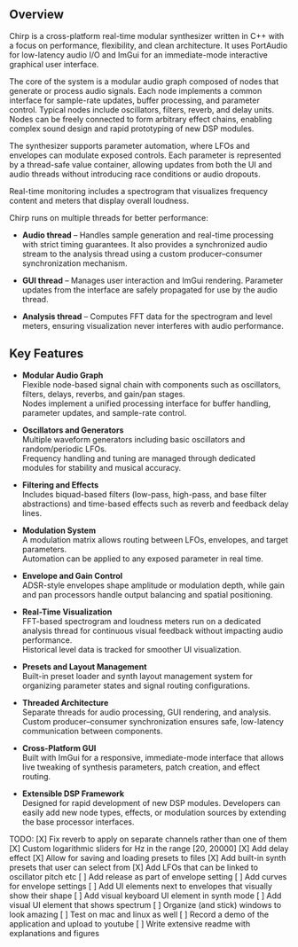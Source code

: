 ## Overview
Chirp is a cross-platform real-time modular synthesizer written in C++ with a focus on performance, flexibility, and clean architecture. It uses PortAudio for low-latency audio I/O and ImGui for an immediate-mode interactive graphical user interface.

The core of the system is a modular audio graph composed of nodes that generate or process audio signals. Each node implements a common interface for sample-rate updates, buffer processing, and parameter control. Typical nodes include oscillators, filters, reverb, and delay units. Nodes can be freely connected to form arbitrary effect chains, enabling complex sound design and rapid prototyping of new DSP modules.

The synthesizer supports parameter automation, where LFOs and envelopes can modulate exposed controls. Each parameter is represented by a thread-safe value container, allowing updates from both the UI and audio threads without introducing race conditions or audio dropouts.

Real-time monitoring includes a spectrogram that visualizes frequency content and meters that display overall loudness.

Chirp runs on multiple threads for better performance:

- **Audio thread** – Handles sample generation and real-time processing with strict timing guarantees. It also provides a synchronized audio stream to the analysis thread using a custom producer–consumer synchronization mechanism.

- **GUI thread** – Manages user interaction and ImGui rendering. Parameter updates from the interface are safely propagated for use by the audio thread.

- **Analysis thread** – Computes FFT data for the spectrogram and level meters, ensuring visualization never interferes with audio performance.

## Key Features

- **Modular Audio Graph**  
  Flexible node-based signal chain with components such as oscillators, filters, delays, reverbs, and gain/pan stages.  
  Nodes implement a unified processing interface for buffer handling, parameter updates, and sample-rate control.

- **Oscillators and Generators**  
  Multiple waveform generators including basic oscillators and random/periodic LFOs.  
  Frequency handling and tuning are managed through dedicated modules for stability and musical accuracy.

- **Filtering and Effects**  
  Includes biquad-based filters (low-pass, high-pass, and base filter abstractions) and time-based effects such as reverb and feedback delay lines.

- **Modulation System**  
  A modulation matrix allows routing between LFOs, envelopes, and target parameters.  
  Automation can be applied to any exposed parameter in real time.

- **Envelope and Gain Control**  
  ADSR-style envelopes shape amplitude or modulation depth, while gain and pan processors handle output balancing and spatial positioning.

- **Real-Time Visualization**  
  FFT-based spectrogram and loudness meters run on a dedicated analysis thread for continuous visual feedback without impacting audio performance.  
  Historical level data is tracked for smoother UI visualization.

- **Presets and Layout Management**  
  Built-in preset loader and synth layout management system for organizing parameter states and signal routing configurations.

- **Threaded Architecture**  
  Separate threads for audio processing, GUI rendering, and analysis.  
  Custom producer–consumer synchronization ensures safe, low-latency communication between components.

- **Cross-Platform GUI**  
  Built with ImGui for a responsive, immediate-mode interface that allows live tweaking of synthesis parameters, patch creation, and effect routing.

- **Extensible DSP Framework**  
  Designed for rapid development of new DSP modules. Developers can easily add new node types, effects, or modulation sources by extending the base processor interfaces.

TODO:
[X] Fix reverb to apply on separate channels rather than one of them
[X] Custom logarithmic sliders for Hz in the range [20, 20000]
[X] Add delay effect
[X] Allow for saving and loading presets to files
[X] Add built-in synth presets that user can select from
[X] Add LFOs that can be linked to oscillator pitch etc
[ ] Add release as part of envelope setting
[ ] Add curves for envelope settings
[ ] Add UI elements next to envelopes that visually show their shape
[ ] Add visual keyboard UI element in synth mode
[ ] Add visual UI element that shows spectrum
[ ] Organize (and stick) windows to look amazing
[ ] Test on mac and linux as well
[ ] Record a demo of the application and upload to youtube
[ ] Write extensive readme with explanations and figures
